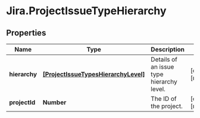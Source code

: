 # Jira.ProjectIssueTypeHierarchy

## Properties

Name | Type | Description | Notes
------------ | ------------- | ------------- | -------------
**hierarchy** | [**[ProjectIssueTypesHierarchyLevel]**](ProjectIssueTypesHierarchyLevel.md) | Details of an issue type hierarchy level. | [optional] [readonly] 
**projectId** | **Number** | The ID of the project. | [optional] [readonly] 


